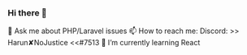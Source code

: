 ### Hi there 👋

💬 Ask me about PHP/Laravel issues
📫 How to reach me: Discord: >> Harun✘NoJustice <<#7513
🌱 I’m currently learning React
<!--
**xNoJustice/xNoJustice** is a ✨ _special_ ✨ repository because its `README.md` (this file) appears on your GitHub profile.

Here are some ideas to get you started:

- 🔭 I’m currently working on ...
- 👯 I’m looking to collaborate on ...
- 🤔 I’m looking for help with ...
- 😄 Pronouns: ...
- ⚡ Fun fact: ...
-->

